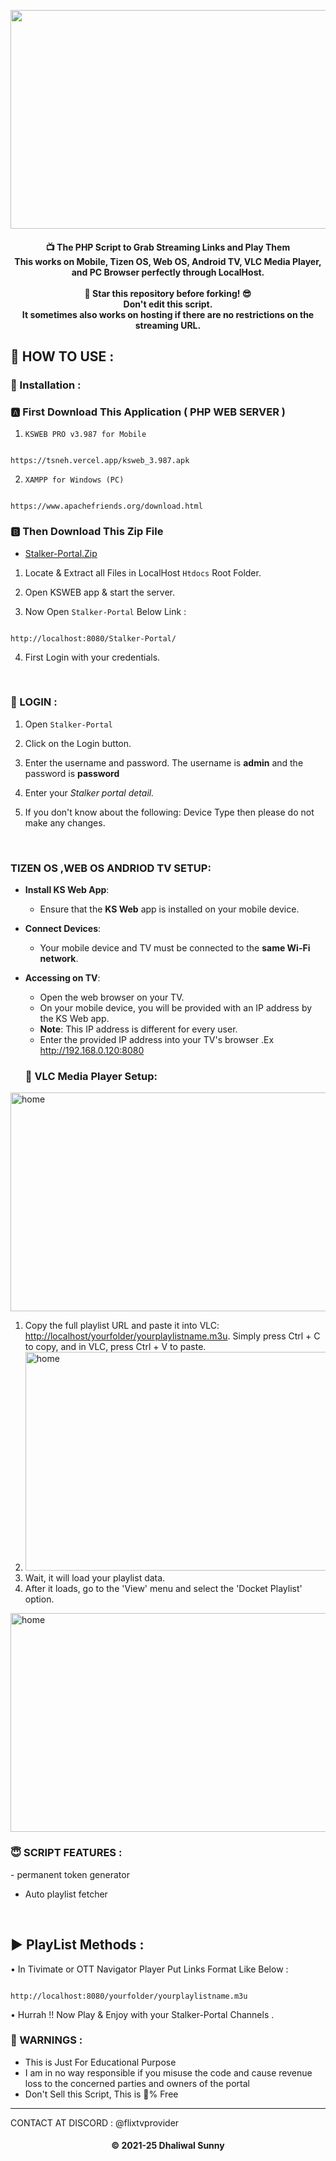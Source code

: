 <p align='center'><img src="https://i.ibb.co/0Vj3VTw/download-1.png" width="700" height="350" ></p>
<h4 align='center'>
    📺 The PHP Script to Grab Streaming Links and Play Them<br>
    This works on Mobile, Tizen OS, Web OS, Android TV, VLC Media Player, and PC Browser perfectly through LocalHost.<br><br>
    🌟 Star this repository before forking! 😎<br>
    Don't edit this script.<br>
    It sometimes also works on hosting if there are no restrictions on the streaming URL.
</h4>
<h2>🍁 HOW TO USE : </h2>

### 🔐 Installation :

### 🅰️ First Download This Application ( PHP WEB SERVER )

1. `KSWEB PRO v3.987 for Mobile`

```

https://tsneh.vercel.app/ksweb_3.987.apk

```

2. `XAMPP for Windows (PC)`

```

https://www.apachefriends.org/download.html

```
### 🅱️ Then Download This Zip File

- [Stalker-Portal.Zip](https://github.com/flixplayer/Stalker-Portal/archive/refs/heads/main.zip) </br>

1. Locate & Extract all Files in LocalHost `Htdocs` Root Folder. </br>

2. Open KSWEB app & start the server. </br>

3. Now Open `Stalker-Portal` Below Link :

```

http://localhost:8080/Stalker-Portal/

```

4. First Login with your credentials.




</br>




<h3>👿 LOGIN :</h3>

1. Open `Stalker-Portal`  </br>

2. Click on the Login button. </br>
3. Enter the username and password. The username is **admin** and the password is **password**
4. Enter your *Stalker portal detail.* </br>
5. If you don't know about the following: Device Type then please do not make any changes.
</br>
<h3>TIZEN OS ,WEB OS  ANDRIOD TV SETUP:</h3>


-   **Install KS Web App**:
    
    -   Ensure that the **KS Web** app is installed on your mobile device.
-   **Connect Devices**:
    
    -   Your mobile device and TV must be connected to the **same Wi-Fi network**.
-   **Accessing on TV**:
    
    -   Open the web browser on your TV.
    -   On your mobile device, you will be provided with an IP address by the KS Web app.
    -   **Note**: This IP address is different for every user.
    -   Enter the provided IP address into your TV's browser .Ex http://192.168.0.120:8080
	
	<h3>🗼 VLC  Media Player  Setup:</h3>
<img src="https://i.ibb.co/1nRbLnG/image.png" alt="home" width="700" height="350">

1. Copy the full playlist URL and paste it into VLC: [http://localhost/yourfolder/yourplaylistname.m3u](http://localhost/yourfolder/yourplaylistname.m3u). Simply press Ctrl + C to copy, and in VLC, press Ctrl + V to paste.
2. <img src="https://i.ibb.co/kghv1Cc/image.png" alt="home" width="700" height="350">
3. Wait, it will load your playlist data.
4. After it loads, go to the 'View' menu and select the 'Docket Playlist' option.
<img src="https://i.ibb.co/Kr01X89/image.png" alt="home" width="700" height="350">

</br>
<h3>😇 SCRIPT FEATURES :</h3>
- permanent token generator

- Auto playlist fetcher

</br>

## ▶️ PlayList Methods :

• In Tivimate or OTT Navigator Player Put Links Format Like Below :

```

http://localhost:8080/yourfolder/yourplaylistname.m3u

```

• Hurrah !! Now Play & Enjoy with your Stalker-Portal Channels .

<h3>🚸 WARNINGS :</h3>

- This is Just For Educational Purpose
- I am in no way responsible if you misuse the code and cause revenue loss to the concerned parties and owners of the portal
- Don't Sell this Script, This is 💯% Free
<hr>
CONTACT AT DISCORD : @flixtvprovider

<h4 align='center'>© 2021-25 Dhaliwal Sunny</h4>

<!-- DO NOT REMOVE THIS CREDIT -->
<!-- © 2021-25 Dhaliwal Sunny -->

